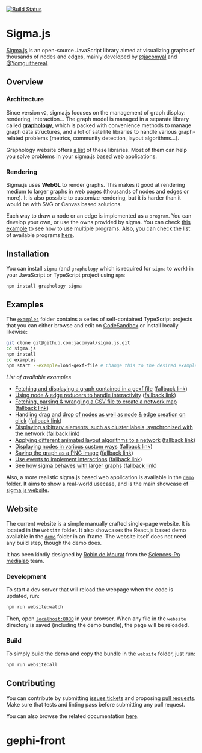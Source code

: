 [![Build Status](https://github.com/jacomyal/sigma.js/workflows/Tests/badge.svg)](https://github.com/jacomyal/sigma.js/actions)

# Sigma.js

[Sigma.js](https://www.sigmajs.org) is an open-source JavaScript library aimed at visualizing graphs of thousands of nodes and edges, mainly developed by [@jacomyal](https://github.com/jacomyal) and [@Yomguithereal](https://github.com/Yomguithereal).

## Overview

### Architecture

Since version `v2`, sigma.js focuses on the management of graph display: rendering, interaction... The graph model is managed in a separate library called **[graphology](https://github.com/graphology/graphology)**, which is packed with convenience methods to manage graph data structures, and a lot of satellite libraries to handle various graph-related problems (metrics, community detection, layout algorithms...).

Graphology website offers [a list](https://graphology.github.io/standard-library/) of these libraries. Most of them can help you solve problems in your sigma.js based web applications.

### Rendering

Sigma.js uses **WebGL** to render graphs. This makes it good at rendering medium to larger graphs in web pages (thousands of nodes and edges or more). It is also possible to customize rendering, but it is harder than it would be with SVG or Canvas based solutions.

Each way to draw a node or an edge is implemented as a `program`. You can develop your own, or use the owns provided by sigma. You can check [this example](./examples/custom-rendering/index.ts) to see how to use multiple programs. Also, you can check the list of available programs [here](./src/rendering/webgl/programs).

## Installation

You can install `sigma` (and `graphology` which is required for `sigma` to work) in your JavaScript or TypeScript project using `npm`:

```bash
npm install graphology sigma
```

## Examples

The [`examples`](./examples) folder contains a series of self-contained TypeScript projects that you can either browse and edit on [CodeSandbox](https://codesandbox.io/) or install locally likewise:

```bash
git clone git@github.com:jacomyal/sigma.js.git
cd sigma.js
npm install
cd examples
npm start --example=load-gexf-file # Change this to the desired example
```

_List of available examples_

- [Fetching and displaying a graph contained in a gexf file](https://githubbox.com/jacomyal/sigma.js/tree/main/examples/load-gexf-file) ([fallback link](https://sigmajs.org/examples/load-gexf-file))
- [Using node & edge reducers to handle interactivity](https://githubbox.com/jacomyal/sigma.js/tree/main/examples/use-reducers) ([fallback link](https://sigmajs.org/examples/use-reducers))
- [Fetching, parsing & wrangling a CSV file to create a network map](https://githubbox.com/jacomyal/sigma.js/tree/main/examples/csv-to-network-map) ([fallback link](https://sigmajs.org/examples/csv-to-network-map))
- [Handling drag and drop of nodes as well as node & edge creation on click](https://githubbox.com/jacomyal/sigma.js/tree/main/examples/mouse-manipulations) ([fallback link](https://sigmajs.org/examples/mouse-manipulations))
- [Displaying arbitrary elements, such as cluster labels, synchronized with the network](https://githubbox.com/jacomyal/sigma.js/tree/main/examples/clusters-labels) ([fallback link](https://sigmajs.org/examples/clusters-labels))
- [Applying different animated layout algorithms to a network](https://githubbox.com/jacomyal/sigma.js/tree/main/examples/layouts) ([fallback link](https://sigmajs.org/examples/layouts))
- [Displaying nodes in various custom ways](https://githubbox.com/jacomyal/sigma.js/tree/main/examples/custom-rendering) ([fallback link](https://sigmajs.org/examples/custom-rendering))
- [Saving the graph as a PNG image](https://githubbox.com/jacomyal/sigma.js/tree/main/examples/png-snapshot) ([fallback link](https://sigmajs.org/examples/png-snapshot))
- [Use events to implement interactions](https://githubbox.com/jacomyal/sigma.js/tree/main/examples/events) ([fallback link](https://sigmajs.org/examples/events))
- [See how sigma behaves with larger graphs](https://githubbox.com/jacomyal/sigma.js/tree/main/examples/large-graphs) ([fallback link](https://sigmajs.org/examples/large-graphs))

Also, a more realistic sigma.js based web application is available in the [`demo`](./demo) folder. It aims to show a real-world usecase, and is the main showcase of [sigma.js website](https://www.sigmajs.org/).

## Website

The current website is a simple manually crafted single-page website. It is located in the `website` folder. It also showcases the React.js based demo available in the [`demo`](./demo) folder in an iframe. The website itself does not need any build step, though the demo does.

It has been kindly designed by [Robin de Mourat](https://github.com/robindemourat/) from the [Sciences-Po médialab](https://medialab.sciencespo.fr/en/) team.

### Development

To start a dev server that will reload the webpage when the code is updated, run:

```bash
npm run website:watch
```

Then, open [`localhost:8080`](http://localhost:8080) in your browser. When any file in the `website` directory is saved (including the demo bundle), the page will be reloaded.

### Build

To simply build the demo and copy the bundle in the `website` folder, just run:

```bash
npm run website:all
```

## Contributing

You can contribute by submitting [issues tickets](http://github.com/jacomyal/sigma.js/issues) and proposing [pull requests](http://github.com/jacomyal/sigma.js/pulls). Make sure that tests and linting pass before submitting any pull request.

You can also browse the related documentation [here](./CONTRIBUTING.md).
# gephi-front
